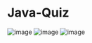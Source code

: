 # Java-Quiz























![image](https://user-images.githubusercontent.com/88805050/133941493-ea8f2b1b-cecd-44e0-8bc4-4f034efc9f77.png)
![image](https://user-images.githubusercontent.com/88805050/133941500-62ec681e-4dfd-455a-b7f2-a4060898bb96.png)
![image](https://user-images.githubusercontent.com/88805050/133941517-1b496fa7-d12c-428b-89c3-d2e0e846bcf8.png)

